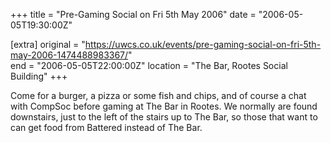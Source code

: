 +++
title = "Pre-Gaming Social on Fri 5th May 2006"
date = "2006-05-05T19:30:00Z"

[extra]
original = "https://uwcs.co.uk/events/pre-gaming-social-on-fri-5th-may-2006-1474488983367/"    
end = "2006-05-05T22:00:00Z"
location = "The Bar, Rootes Social Building"
+++

Come for a burger, a pizza or some fish and chips, and of course a chat with CompSoc before gaming at The Bar in Rootes. We normally are found downstairs, just to the left of the stairs up to The Bar, so those that want to can get food from Battered instead of The Bar.

